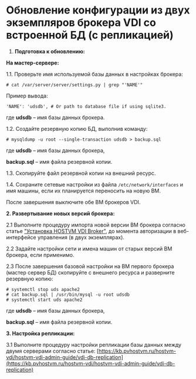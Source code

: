 # Обновление конфигурации из двух экземпляров брокера VDI со встроенной БД (с репликацией)

1. **Подготовка к обновлению:**

**На мастер-сервере:**

1.1. Проверьте имя используемой базы данных в настройках брокера:

```
# cat /var/server/server/settings.py | grep "'NAME'"
```

Пример вывода:

```
'NAME': 'udsdb', # Or path to database file if using sqlite3.
```

где **udsdb** – имя базы данных брокера.

1.2.  Создайте резервную копию БД, выполнив команду:

```
# mysqldump -u root --single-transaction udsdb > backup.sql
```

где **udsdb** – имя базы данных брокера,

**backup.sql** – имя файла резервной копии.

1.3.  Скопируйте файл резервной копии на внешний ресурс.

1.4.  Сохраните сетевые настройки из файла `/etc/network/interfaces` и имя машины, если их планируется переносить на новую ВМ.



После завершения выключите обе ВМ брокеров VDI.

**2. Развертывание новых версий брокера:**

2.1  Выполните процедуру импорта новой версии ВМ брокера согласно статье ["Установка HOSTVM VDI Broker"](https://kb.pvhostvm.ru/hostvm-vdi/hostvm-vdi-installation-guide/hostvm-vdi-ova-install), до момента авторизации в веб-интерфейсе управления (в двух экземплярах).

2.2  Задайте настройки сети и имена машин от старых версий ВМ брокера, если применимо.

2.3  После завершения базовой настройки на ВМ первого брокера (мастер сервер БД) скопируйте с внешнего ресурса и разверните резервную копию:

```
# systemctl stop uds apache2
# cat backup.sql | /usr/bin/mysql -u root udsdb
# systemctl start uds apache2
```

где **udsdb** – имя базы данных брокера,

**backup.sql** – имя файла резервной копии.

**3. Настройка репликации:**

3.1  Выполните процедуру настройки репликации базы данных между двумя серверами согласно статье: [https://kb.pvhostvm.ru/hostvm-vdi/hostvm-vdi-admin-guide/vdi-db-replication](https://kb.pvhostvm.ru/hostvm-vdi/hostvm-vdi-admin-guide/vdi-db-replication)

